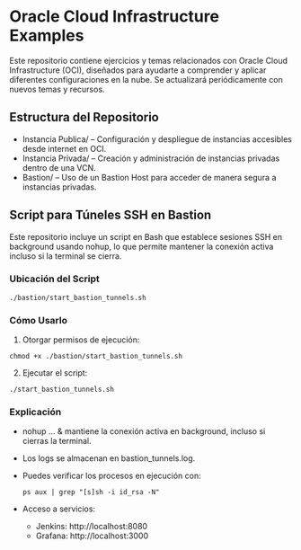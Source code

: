 # Oracle Cloud Infrastructure Examples
Este repositorio contiene ejercicios y temas relacionados con Oracle Cloud Infrastructure (OCI), diseñados para ayudarte a comprender y aplicar diferentes configuraciones en la nube. Se actualizará periódicamente con nuevos temas y recursos.

## Estructura del Repositorio
* Instancia Publica/ – Configuración y despliegue de instancias accesibles desde internet en OCI.
* Instancia Privada/ – Creación y administración de instancias privadas dentro de una VCN.
* Bastion/ – Uso de un Bastion Host para acceder de manera segura a instancias privadas.

## Script para Túneles SSH en Bastion
Este repositorio incluye un script en Bash que establece sesiones SSH en background usando nohup, lo que permite mantener la conexión activa incluso si la terminal se cierra.

### Ubicación del Script
```
./bastion/start_bastion_tunnels.sh
```

### Cómo Usarlo
1. Otorgar permisos de ejecución:

```
chmod +x ./bastion/start_bastion_tunnels.sh
```
2. Ejecutar el script:

```
./start_bastion_tunnels.sh
```

### Explicación
* nohup ... & mantiene la conexión activa en background, incluso si cierras la terminal.
* Los logs se almacenan en bastion_tunnels.log.
* Puedes verificar los procesos en ejecución con:

  ```
  ps aux | grep "[s]sh -i id_rsa -N"
  ```
* Acceso a servicios:

  * Jenkins: http://localhost:8080
  * Grafana: http://localhost:3000
